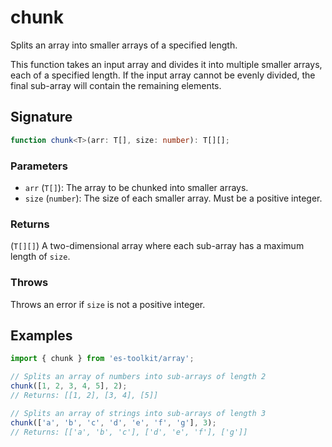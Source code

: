 # chunk

Splits an array into smaller arrays of a specified length.

This function takes an input array and divides it into multiple smaller arrays,
each of a specified length. If the input array cannot be evenly divided,
the final sub-array will contain the remaining elements.


## Signature

```typescript
function chunk<T>(arr: T[], size: number): T[][];
```

### Parameters

- `arr` (`T[]`): The array to be chunked into smaller arrays.
- `size` (`number`): The size of each smaller array. Must be a positive integer.

### Returns

(`T[][]`) A two-dimensional array where each sub-array has a maximum length of `size`.

### Throws

Throws an error if `size` is not a positive integer.

## Examples

```typescript
import { chunk } from 'es-toolkit/array';

// Splits an array of numbers into sub-arrays of length 2
chunk([1, 2, 3, 4, 5], 2);
// Returns: [[1, 2], [3, 4], [5]]

// Splits an array of strings into sub-arrays of length 3
chunk(['a', 'b', 'c', 'd', 'e', 'f', 'g'], 3);
// Returns: [['a', 'b', 'c'], ['d', 'e', 'f'], ['g']]
```